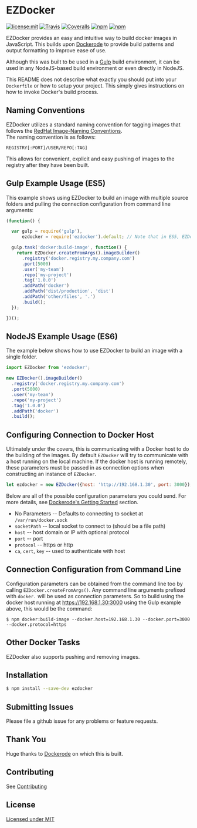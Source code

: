 # EZDocker

[![license:mit](https://img.shields.io/badge/license-mit-green.svg)]()
[![Travis](https://img.shields.io/travis/clarkmalmgren/ezdocker.svg)]()
[![Coveralls](https://img.shields.io/coveralls/clarkmalmgren/ezdocker.svg)]()
[![npm](https://img.shields.io/npm/dt/ezdocker.svg)]()
[![npm](https://img.shields.io/npm/v/ezdocker.svg)]()

EZDocker provides an easy and intuitive way to build docker images in JavaScript. This builds upon
[Dockerode](https://github.com/apocas/dockerode) to provide build patterns and output formatting to improve
ease of use.

Although this was built to be used in a [Gulp](http://gulpjs.com/) build environment, it can be used in any
NodeJS-based build environment or even directly in NodeJS.

This README does not describe what exactly you should put into your `Dockerfile` or how to setup your project.
This simply gives instructions on how to invoke Docker's build process.

## Naming Conventions

EZDocker utilizes a standard naming convention for tagging images that follows the
[RedHat Image-Naming Conventions](https://access.redhat.com/documentation/en/red-hat-enterprise-linux-atomic-host/7/recommended-practices-for-container-development/chapter-4-image-naming-conventions).  
The naming convention is as follows:

`REGISTRY[:PORT]/USER/REPO[:TAG]`

This allows for convenient, explicit and easy pushing of images to the registry after they have been built.

## Gulp Example Usage (ES5)

This example shows using EZDocker to build an image with multiple source folders and pulling the connection
configuration from command line arguments:

```javascript
(function() {

  var gulp = require('gulp'),
      ezdocker = require('ezdocker').default; // Note that in ES5, EZDocker is bound to ".default"

  gulp.task('docker:build-image', function() {
    return EZDocker.createFromArgs().imageBuilder()
      .registry('docker.registry.my.company.com')
      .port(5000)
      .user('my-team')
      .repo('my-project')
      .tag('1.0.0')
      .addPath('docker')
      .addPath('dist/production', 'dist')
      .addPath('other/files', '.')
      .build();
  });

})();

```

## NodeJS Example Usage (ES6)

The example below shows how to use EZDocker to build an image with a single folder.

```javascript
import EZDocker from 'ezdocker';

new EZDocker().imageBuilder()
  .registry('docker.registry.my.company.com')
  .port(5000)
  .user('my-team')
  .repo('my-project')
  .tag('1.0.0')
  .addPath('docker')
  .build();
```
 
## Configuring Connection to Docker Host
 
Ultimately under the covers, this is communicating with a Docker host to do the building of the images. By default
`EZDocker` will try to communicate with a host running on the local machine. If the docker host is running remotely,
these parameters must be passed in as connection options when constructing an instance of `EZDocker`. 

```javascript
let ezdocker = new EZDocker({host: 'http://192.168.1.30', port: 3000});
```

Below are all of the possible configuration parameters you could send. For more details, see
[Dockerode's Getting Started](https://github.com/apocas/dockerode#getting-started) section.

 * No Parameters -- Defaults to connecting to socket at `/var/run/docker.sock`
 * `socketPath` -- local socket to connect to (should be a file path)
 * `host` -- host domain or IP with optional protocol
 * `port` -- port
 * `protocol` -- https or http
 * `ca`, `cert`, `key` -- used to authenticate with host

## Connection Configuration from Command Line

Configuration parameters can be obtained from the command line too by calling `EZDocker.createFromArgs()`. Any command
line arguments prefixed with `docker.` will be used as connection parameters. So to build using the docker host running
at https://192.168.1.30:3000 using the Gulp example above, this would be the command:

```gulp
$ npm docker:build-image --docker.host=192.168.1.30 --docker.port=3000 --docker.protocol=https
```

## Other Docker Tasks

EZDocker also supports pushing and removing images.

## Installation

```bash
$ npm install --save-dev ezdocker
```

## Submitting Issues

Please file a github issue for any problems or feature requests.

## Thank You

Huge thanks to [Dockerode](https://github.com/apocas/dockerode) on which this is built.

## Contributing

See [Contributing](CONTRIBUTING.md)

## License

[Licensed under MIT](LICENSE)